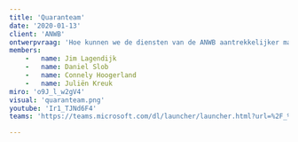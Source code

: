 ```yaml
---
title: 'Quaranteam'
date: '2020-01-13'
client: 'ANWB'
ontwerpvraag: 'Hoe kunnen we de diensten van de ANWB aantrekkelijker maken voor jongvolwassenen van 18 tot en met 25 jaar met betrekking tot het milieu zodat ze lid worden en blijven?'
members:
    -   name: Jim Lagendijk
    -   name: Daniel Slob
    -   name: Connely Hoogerland
    -   name: Juliën Kreuk
miro: 'o9J_l_w2gV4'
visual: 'quaranteam.png'
youtube: 'Ir1_TJNd6F4'
teams: 'https://teams.microsoft.com/dl/launcher/launcher.html?url=%2F_%23%2Fl%2Fchannel%2F19%3A3ec097976a9e43d9893dbb47da364af1%40thread.tacv2%2F2A%2520Quarranteam%3FgroupId%3D9de1bad9-5153-4a55-b11b-d7cad7e67836%26tenantId%3Dca6fbace-7cba-4d53-8681-a06284f7ff46&type=channel&deeplinkId=bdec3a72-d922-4d20-a07a-c86563919556&directDl=true&msLaunch=true&enableMobilePage=true&suppressPrompt=true'

---
```



